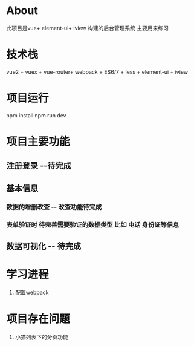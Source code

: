 # About
此项目是vue+ element-ui+ iview 构建的后台管理系统  主要用来练习
# 技术栈 
vue2 + vuex + vue-router+ webpack + ES6/7 + less  + element-ui + iview
# 项目运行 
npm install
npm run dev
# 项目主要功能
## 注册登录 --待完成
## 基本信息
### 数据的增删改查  -- 改查功能待完成
### 表单验证时 待完善需要验证的数据类型 比如 电话 身份证等信息
## 数据可视化 -- 待完成
# 学习进程
1. 配置webpack
# 项目存在问题
1. 小猫列表下的分页功能

 